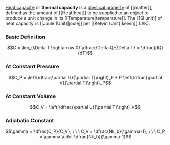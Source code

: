 [Heat capacity](https://en.wikipedia.org/wiki/Heat_capacity) or **thermal capacity** is a [physical property](https://en.wikipedia.org/wiki/Physical_quantity "Physical quantity") of [[matter]], defined as the amount of [[Heat\|heat]] to be supplied to an object to produce a unit change in its [[Temperature\|temperature]]. The [[SI unit]] of heat capacity is [[Joule (Unit)\|joule]] per [[Kelvin (Unit)\|kelvin]] (J/K).
### Basic Definition
$$C = \lim_{\Delta T \rightarrow 0} \dfrac{\Delta Q}{\Delta T} = \dfrac{dQ}{dT}$$
### At Constant Pressure
$$C_P =  \left(\dfrac{\partial U}{\partial T}\right)_P + P \left(\dfrac{\partial V}{\partial T}\right)_P$$
### At Constant Volume
$$C_V =  \left(\dfrac{\partial U}{\partial T}\right)_V$$
### Adiabatic Constant
$$\gamma = \dfrac{C_P}{C_V}, \ \ \ C_V = \dfrac{Nk_b}{\gamma-1}, \ \ \ C_P = \gamma \cdot \dfrac{Nk_b}{\gamma-1}$$
